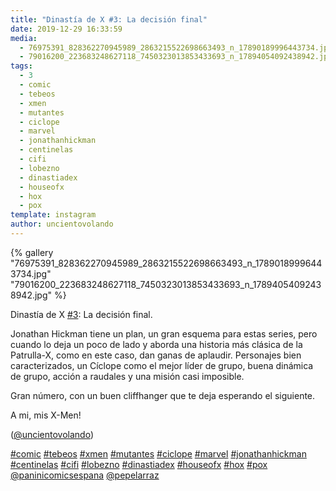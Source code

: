 ```yaml
---
title: "Dinastía de X #3: La decisión final"
date: 2019-12-29 16:33:59
media: 
  - 76975391_828362270945989_2863215522698663493_n_17890189996443734.jpg
  - 79016200_223683248627118_7450323013853433693_n_17894054092438942.jpg
tags: 
  - 3
  - comic
  - tebeos
  - xmen
  - mutantes
  - ciclope
  - marvel
  - jonathanhickman
  - centinelas
  - cifi
  - lobezno
  - dinastiadex
  - houseofx
  - hox
  - pox
template: instagram
author: uncientovolando
---
```


{% gallery "76975391_828362270945989_2863215522698663493_n_17890189996443734.jpg" "79016200_223683248627118_7450323013853433693_n_17894054092438942.jpg" %}

Dinastía de X [#3](/etiquetas/3): La decisión final.

Jonathan Hickman tiene un plan, un gran esquema para estas series, pero cuando lo deja un poco de lado y aborda una historia más clásica de la Patrulla-X, como en este caso, dan ganas de aplaudir. Personajes bien caracterizados, un Cíclope como el mejor líder de grupo, buena dinámica de grupo, acción a raudales y una misión casi imposible.

Gran número, con un buen cliffhanger que te deja esperando el siguiente.

A mi, mis X-Men!

([@uncientovolando](https://instagram.com/uncientovolando))

[#comic](/etiquetas/comic) [#tebeos](/etiquetas/tebeos) [#xmen](/etiquetas/xmen) [#mutantes](/etiquetas/mutantes) [#ciclope](/etiquetas/ciclope) [#marvel](/etiquetas/marvel) [#jonathanhickman](/etiquetas/jonathanhickman) [#centinelas](/etiquetas/centinelas) [#cifi](/etiquetas/cifi) [#lobezno](/etiquetas/lobezno) [#dinastiadex](/etiquetas/dinastiadex) [#houseofx](/etiquetas/houseofx) [#hox](/etiquetas/hox) [#pox](/etiquetas/pox) [@paninicomicsespana](https://instagram.com/paninicomicsespana) [@pepelarraz](https://instagram.com/pepelarraz)

